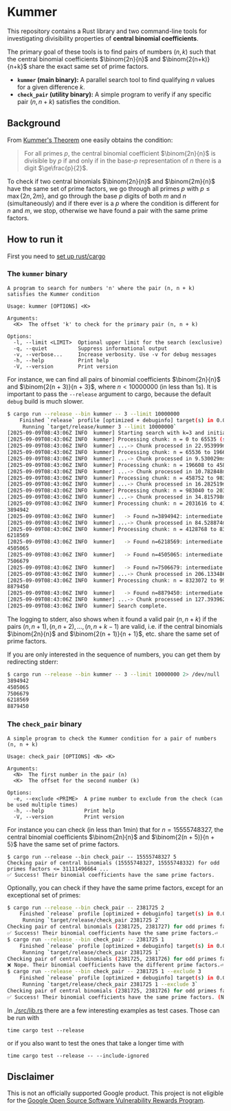 # Kummer


This repository contains a Rust library and two command-line tools for investigating divisibility properties of **central binomial coefficients**.

The primary goal of these tools is to find pairs of numbers $(n, k)$ such that the central binomial coefficients $\binom{2n}{n}$ and $\binom{2(n+k)}{n+k}$ share the exact same set of prime factors.

* **`kummer` (main binary):** A parallel search tool to find qualifying $n$ values for a given difference $k$.
* **`check_pair` (utility binary):** A simple program to verify if any specific pair $(n, n+k)$ satisfies the condition.


## Background

From [Kummer's Theorem](https://en.wikipedia.org/wiki/Kummer%27s_theorem) one easily obtains the condition:

> For all primes $p$, the central binomial coefficient $\binom{2n}{n}$ is divisible by $p$ if and only if in the base-$p$ representation of $n$ there is a digit $\ge\frac{p}{2}$. 

To check if two central binomials $\binom{2n}{n}$ and $\binom{2m}{n}$ have the same set of prime factors, we go through all primes $p$ with $p\le \max\{2n, 2m\}$, and go through the base $p$ digits of both $m$ and $n$ (simultaneously) and if there ever is a $p$ where the condition is different for $n$ and $m$, we stop, otherwise we have found a pair with the same prime factors. 

## How to run it

First you need to [set up rust/cargo](https://www.rust-lang.org/tools/install) 

### The `kummer` binary


```
A program to search for numbers 'n' where the pair (n, n + k) satisfies the Kummer condition

Usage: kummer [OPTIONS] <K>

Arguments:
  <K>  The offset 'k' to check for the primary pair (n, n + k)

Options:
  -l, --limit <LIMIT>  Optional upper limit for the search (exclusive)
  -q, --quiet          Suppress informational output
  -v, --verbose...     Increase verbosity. Use -v for debug messages
  -h, --help           Print help
  -V, --version        Print version
```

For instance, we can find all pairs of binomial coefficients $\binom{2n}{n}$ and $\binom{2(n + 3)}{n + 3}$, where $n < 10000000$ (in less than 1s). It is important to pass the `--release` argument to cargo, because the default `debug` build is much slower.
```bash
$ cargo run --release --bin kummer -- 3 --limit 10000000 
    Finished `release` profile [optimized + debuginfo] target(s) in 0.06s
     Running `target/release/kummer 3 --limit 10000000`
[2025-09-09T08:43:06Z INFO  kummer] Starting search with k=3 and initial chunk size 65536.
[2025-09-09T08:43:06Z INFO  kummer] Processing chunk: n = 0 to 65535 (size 65536)...
[2025-09-09T08:43:06Z INFO  kummer] ...-> Chunk processed in 22.953999ms
[2025-09-09T08:43:06Z INFO  kummer] Processing chunk: n = 65536 to 196607 (size 131072)...
[2025-09-09T08:43:06Z INFO  kummer] ...-> Chunk processed in 9.530029ms
[2025-09-09T08:43:06Z INFO  kummer] Processing chunk: n = 196608 to 458751 (size 262144)...
[2025-09-09T08:43:06Z INFO  kummer] ...-> Chunk processed in 10.782848ms
[2025-09-09T08:43:06Z INFO  kummer] Processing chunk: n = 458752 to 983039 (size 524288)...
[2025-09-09T08:43:06Z INFO  kummer] ...-> Chunk processed in 16.282519ms
[2025-09-09T08:43:06Z INFO  kummer] Processing chunk: n = 983040 to 2031615 (size 1048576)...
[2025-09-09T08:43:06Z INFO  kummer] ...-> Chunk processed in 34.815798ms
[2025-09-09T08:43:06Z INFO  kummer] Processing chunk: n = 2031616 to 4128767 (size 2097152)...
3894942
[2025-09-09T08:43:06Z INFO  kummer]   -> Found n=3894942: intermediate checks for k=1..2: [true, true]
[2025-09-09T08:43:06Z INFO  kummer] ...-> Chunk processed in 84.528874ms
[2025-09-09T08:43:06Z INFO  kummer] Processing chunk: n = 4128768 to 8323071 (size 4194304)...
6218569
[2025-09-09T08:43:06Z INFO  kummer]   -> Found n=6218569: intermediate checks for k=1..2: [true, true]
4505065
[2025-09-09T08:43:06Z INFO  kummer]   -> Found n=4505065: intermediate checks for k=1..2: [true, true]
7506679
[2025-09-09T08:43:06Z INFO  kummer]   -> Found n=7506679: intermediate checks for k=1..2: [true, true]
[2025-09-09T08:43:06Z INFO  kummer] ...-> Chunk processed in 206.133486ms
[2025-09-09T08:43:06Z INFO  kummer] Processing chunk: n = 8323072 to 9999999 (size 1676928)...
8879450
[2025-09-09T08:43:06Z INFO  kummer]   -> Found n=8879450: intermediate checks for k=1..2: [true, true]
[2025-09-09T08:43:06Z INFO  kummer] ...-> Chunk processed in 127.393962ms
[2025-09-09T08:43:06Z INFO  kummer] Search complete.
```
The logging to stderr, also shows when it found a valid pair $(n, n + k)$ if the pairs $(n, n + 1), (n, n + 2), \dots, (n, n + k - 1)$ are valid, i.e. if the central binomials $\binom{2n}{n}$ and $\binom{2(n + 1)}{n + 1}$, etc. share the same set of prime factors.

If you are only interested in the sequence of numbers, you can get them by redirecting stderr: 

```bash
$ cargo run --release --bin kummer -- 3 --limit 10000000 2> /dev/null
3894942
4505065
7506679
6218569
8879450
```

### The `check_pair` binary

```
A simple program to check the Kummer condition for a pair of numbers (n, n + k)

Usage: check_pair [OPTIONS] <N> <K>

Arguments:
  <N>  The first number in the pair (n)
  <K>  The offset for the second number (k)

Options:
  -e, --exclude <PRIME>  A prime number to exclude from the check (can be used multiple times)
  -h, --help             Print help
  -V, --version          Print version
```

For instance you can check (in less than 1min) that for $n = 15555748327$, the central binomial coefficients $\binom{2n}{n}$ and $\binom{2(n + 5)}{n + 5}$ have the same set of prime factors. 

```
$ cargo run --release --bin check_pair -- 15555748327 5
Checking pair of central binomials (15555748327, 15555748332) for odd primes factors <= 31111496664 ...
✅ Success! Their binomial coefficients have the same prime factors.
```

Optionally, you can check if they have the same prime factors, except for an exceptional set of primes:
```bash
$ cargo run --release --bin check_pair -- 2381725 2
    Finished `release` profile [optimized + debuginfo] target(s) in 0.05s
     Running `target/release/check_pair 2381725 2`
Checking pair of central binomials (2381725, 2381727) for odd primes factors <= 4763454 ...
✅ Success! Their binomial coefficients have the same prime factors.⏎                                                                                                                            
$ cargo run --release --bin check_pair -- 2381725 1
    Finished `release` profile [optimized + debuginfo] target(s) in 0.05s
     Running `target/release/check_pair 2381725 1`
Checking pair of central binomials (2381725, 2381726) for odd primes factors <= 4763452 ...
❌ Nope. Their binomial coefficients have the different prime factors.⏎                                                                                                                          
$ cargo run --release --bin check_pair -- 2381725 1 --exclude 3
    Finished `release` profile [optimized + debuginfo] target(s) in 0.05s
     Running `target/release/check_pair 2381725 1 --exclude 3`
Checking pair of central binomials (2381725, 2381726) for odd primes factors <= 4763452 ...
✅ Success! Their binomial coefficients have the same prime factors. (Not checking the primes from [3])
```

In [./src/lib.rs](./src/lib.rs) there are a few interesting examples as test cases. Those can be run with 
```
time cargo test --release
```
or if you also want to test the ones that take a longer time with 
```
time cargo test --release -- --include-ignored
```

## Disclaimer

This is not an officially supported Google product. This project is not
eligible for the [Google Open Source Software Vulnerability Rewards
Program](https://bughunters.google.com/open-source-security).
